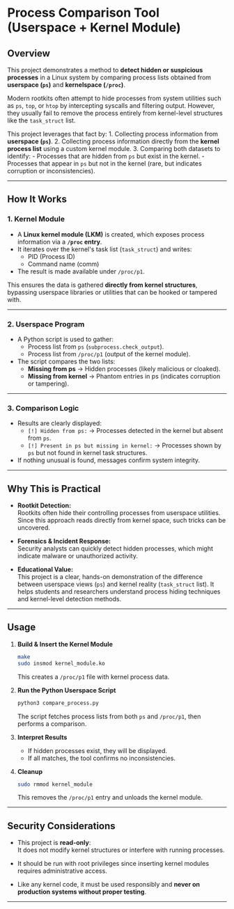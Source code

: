 # Process Comparison Tool (Userspace + Kernel Module)

## Overview

This project demonstrates a method to **detect hidden or suspicious
processes** in a Linux system by comparing process lists obtained from
**userspace (`ps`)** and **kernelspace (`/proc`)**.

Modern rootkits often attempt to hide processes from system utilities
such as `ps`, `top`, or `htop` by intercepting syscalls and filtering
output. However, they usually fail to remove the process entirely from
kernel-level structures like the `task_struct` list.

This project leverages that fact by: 1. Collecting process information
from **userspace (`ps`)**. 2. Collecting process information directly
from the **kernel process list** using a custom kernel module. 3.
Comparing both datasets to identify: - Processes that are hidden from
`ps` but exist in the kernel. - Processes that appear in `ps` but not in
the kernel (rare, but indicates corruption or inconsistencies).

------------------------------------------------------------------------

## How It Works

### 1. Kernel Module

-   A **Linux kernel module (LKM)** is created, which exposes process
    information via a **`/proc` entry**.
-   It iterates over the kernel's task list (`task_struct`) and writes:
    -   PID (Process ID)
    -   Command name (comm)
-   The result is made available under `/proc/p1`.

This ensures the data is gathered **directly from kernel structures**,
bypassing userspace libraries or utilities that can be hooked or
tampered with.

------------------------------------------------------------------------

### 2. Userspace Program

-   A Python script is used to gather:
    -   Process list from `ps` (`subprocess.check_output`).
    -   Process list from `/proc/p1` (output of the kernel module).
-   The script compares the two lists:
    -   **Missing from ps** → Hidden processes (likely malicious or
        cloaked).
    -   **Missing from kernel** → Phantom entries in ps (indicates
        corruption or tampering).

------------------------------------------------------------------------

### 3. Comparison Logic

-   Results are clearly displayed:
    -   `[!] Hidden from ps:` → Processes detected in the kernel but
        absent from `ps`.
    -   `[!] Present in ps but missing in kernel:` → Processes shown by
        `ps` but not found in kernel task structures.
-   If nothing unusual is found, messages confirm system integrity.

------------------------------------------------------------------------

## Why This is Practical

-   **Rootkit Detection:**\
    Rootkits often hide their controlling processes from userspace
    utilities. Since this approach reads directly from kernel space,
    such tricks can be uncovered.

-   **Forensics & Incident Response:**\
    Security analysts can quickly detect hidden processes, which might
    indicate malware or unauthorized activity.

-   **Educational Value:**\
    This project is a clear, hands-on demonstration of the difference
    between userspace views (`ps`) and kernel reality (`task_struct`
    list). It helps students and researchers understand process hiding
    techniques and kernel-level detection methods.

------------------------------------------------------------------------

## Usage

1.  **Build & Insert the Kernel Module**

    ``` bash
    make
    sudo insmod kernel_module.ko
    ```

    This creates a `/proc/p1` file with kernel process data.

2.  **Run the Python Userspace Script**

    ``` bash
    python3 compare_process.py
    ```

    The script fetches process lists from both `ps` and `/proc/p1`, then
    performs a comparison.

3.  **Interpret Results**

    -   If hidden processes exist, they will be displayed.
    -   If all matches, the tool confirms no inconsistencies.

4.  **Cleanup**

    ``` bash
    sudo rmmod kernel_module
    ```

    This removes the `/proc/p1` entry and unloads the kernel module.

------------------------------------------------------------------------

## Security Considerations

-   This project is **read-only**:\
    It does not modify kernel structures or interfere with running
    processes.

-   It should be run with root privileges since inserting kernel modules
    requires administrative access.

-   Like any kernel code, it must be used responsibly and **never on
    production systems without proper testing**.

------------------------------------------------------------------------
